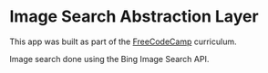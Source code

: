Image Search Abstraction Layer
=========================

This app was built as part of the [FreeCodeCamp](https://www.freecodecamp.org) curriculum.  

Image search done using the Bing Image Search API.

